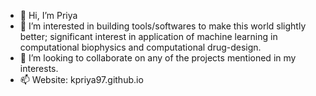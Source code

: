 - 👋 Hi, I’m Priya
- 👀 I’m interested in building tools/softwares to make this world slightly better; significant interest in application of machine learning in computational biophysics and computational drug-design.
- 💞️ I’m looking to collaborate on any of the projects mentioned in my interests.
- 📫 Website: kpriya97.github.io
       
        


<!---
kpriya97/kpriya97 is a ✨ special ✨ repository because its `README.md` (this file) appears on your GitHub profile.
You can click the Preview link to take a look at your changes.
--->
